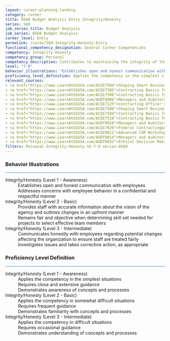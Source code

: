 ```yaml
---
layout: career-planning-landing
category: career
title: 0560 Budget Analysis Entry Integrity/Honesty
series: 560
job_series_title: Budget Analysis
job_series: 0560 Budget Analysis
career_level: Entry
permalink: /cards/560-Integrity-Honesty-Entry
functional_competency_designation: General Career Competencies
competency: Integrity Honesty
competency_group: Personal
competency_description: Contributes to maintaining the integrity of the organization; displays high standards of ethical conduct and understands the impact of violating these standards on an organization, self, and others; is trustworthy
level: "7-9"
behavior_illustrations: "Establishes open and honest communication with employees ? Addresses concerns with employee behavior in a confidential and respectful manner ? Provides staff with accurate information about the vision of the agency and outlines changes in an upfront manner ? Remains fair and objective when determining skill set needed for projects to select effective team members ? Communicates honestly with employees regarding potential changes affecting the organization to ensure staff are treated fairly ? Investigates issues and takes corrective action, as appropriate"
proficiency_level_definition: Applies the competency in the simplest situations ? Requires close and extensive guidance ? Demonstrates awareness of concepts and processes ? Applies the competency in somewhat difficult situations ? Requires frequent guidance ? Demonstrates familiarity with concepts and processes  ? Applies the competency in difficult situations ? Requires occasional guidance ? Demonstrates understanding of concepts and processes
relevant_courses: 
- <a href="https://www.LearnAtGSUSA.com/ACQI7504">Shaping Smart Business Arrangements (ACQI7501), GSU</a>
- <a href="https://www.LearnAtGSUSA.com/ACQI7505">Contracting Basics for Administrative Personnel (ACQI7502), GSU</a>
- <a href="https://www.LearnAtGSUSA.com/ACQI7506">Contracting Basics for CORs (ACQI7503), GSU</a>
- <a href="https://www.LearnAtGSUSA.com/AUDT8006">Managers and Auditors Roles in Assessing Internal Controls (AUDT8003), GSU</a>
- <a href="https://www.LearnAtGSUSA.com/ACQI7225">Contracting Officer's Representative Course (ACQI7222), GSU</a>
- <a href="https://www.LearnAtGSUSA.com/ACQI7508">Shaping Smart Business Arrangements (ACQI7501), GSU</a>
- <a href="https://www.LearnAtGSUSA.com/ACQI7509">Contracting Basics for Administrative Personnel (ACQI7502), GSU</a>
- <a href="https://www.LearnAtGSUSA.com/ACQI7510">Contracting Basics for CORs (ACQI7503), GSU</a>
- <a href="https://www.LearnAtGSUSA.com/AUDT8010">Managers and Auditors Roles in Assessing Internal Controls (AUDT8003), GSU</a>
- <a href="https://www.LearnAtGSUSA.com/ACQI7026">Federal Contracting&#58; Ethics Compliance and Enforcement (ACQI7023), GSU</a>
- <a href="https://www.LearnAtGSUSA.com/ACQI9011">Advanced COR Workshop (ACQI9008), GSU</a>
- <a href="https://www.LearnAtGSUSA.com/AUDT8014">Managers and Auditors Roles in Assessing Internal Controls (AUDT8003), GSU</a>
- <a href="https://www.LearnAtGSUSA.com/AUDT9033">Ethical Decision Making for Auditors/Leaders (AUDT9030), GSU</a>
filters: Personal-Integrity-Honesty GS-7-9 series-0560
---
```


<div class="desktop:grid-col-6 margin-y-3">
  <div class="border-top-2 bg-white padding-3 shadow-5 height-full members-hover border-1px button-border border-top-blue radius-lg card-text-color">
    <h3>Behavior Illustrations</h3>
    <hr style="background-color: #1b74e0 !important;"/>
    <dl class="text-base card-content-color"><dt>Integrity/Honesty (Level 1 - Awareness)</dt><dd>Establishes open and honest communication with employees </dd><dd> Addresses concerns with employee behavior in a confidential and respectful manner</dd><dt>Integrity/Honesty (Level 2 - Basic)</dt><dd>Provides staff with accurate information about the vision of the agency and outlines changes in an upfront manner </dd><dd> Remains fair and objective when determining skill set needed for projects to select effective team members</dd><dt>Integrity/Honesty (Level 3 - Intermediate)</dt><dd>Communicates honestly with employees regarding potential changes affecting the organization to ensure staff are treated fairly </dd><dd> Investigates issues and takes corrective action, as appropriate</dd></dl>
  </div>
</div>
<div class="desktop:grid-col-6 margin-y-3">
  <div class="border-top-2 bg-white padding-3 shadow-5 height-full members-hover border-1px button-border border-top-blue radius-lg card-text-color">
    <h3>Proficiency Level Definition</h3>
     <hr style="background-color: #1b74e0 !important;"/>
    <dl class="text-base card-content-color"><dt>Integrity/Honesty (Level 1 - Awareness)</dt><dd>Applies the competency in the simplest situations </dd><dd> Requires close and extensive guidance </dd><dd> Demonstrates awareness of concepts and processes</dd><dt>Integrity/Honesty (Level 2 - Basic)</dt><dd>Applies the competency in somewhat difficult situations </dd><dd> Requires frequent guidance </dd><dd> Demonstrates familiarity with concepts and processes </dd><dt>Integrity/Honesty (Level 3 - Intermediate)</dt><dd>Applies the competency in difficult situations </dd><dd> Requires occasional guidance </dd><dd> Demonstrates understanding of concepts and processes</dd></dl>
  </div>
</div>